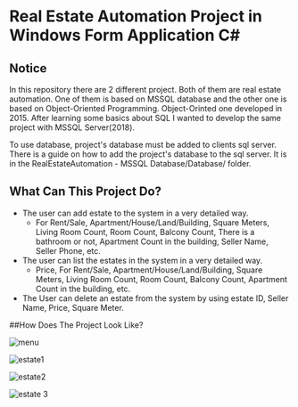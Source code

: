 # Real Estate Automation Project in Windows Form Application C#

## Notice
In this repository there are 2 different project. 
Both of them are real estate automation. One of them is based on MSSQL database and the other one is based on Object-Oriented Programming.
Object-Orinted one developed in 2015. After learning some basics about SQL I wanted to develop the same project with MSSQL Server(2018).  

To use database, project's database must be added to clients sql server. There is a guide on how to add the project's database to the sql server. It is in the RealEstateAutomation - MSSQL Database/Database/  folder.

## What Can This Project Do?

* The user can add estate to the system in a very detailed way.
  * For Rent/Sale, Apartment/House/Land/Building, Square Meters, Living Room Count, Room Count, Balcony Count, There is a bathroom or not, Apartment Count in the building, Seller Name, Seller Phone, etc.
* The user can list the estates in the system in a very detailed way.
  * Price, For Rent/Sale, Apartment/House/Land/Building, Square Meters, Living Room Count, Room Count, Balcony Count, Apartment Count in the building, etc.
* The User can delete an estate from the system by using estate ID, Seller Name, Price, Square Meter.

##How Does The Project Look Like?

![menu](https://user-images.githubusercontent.com/42182119/47970372-8d4a3600-e095-11e8-8e70-5e52f351c134.jpg)


![estate1](https://user-images.githubusercontent.com/42182119/47970376-91765380-e095-11e8-89ca-5067b0665c04.jpg)


![estate2](https://user-images.githubusercontent.com/42182119/47970377-94714400-e095-11e8-9d7a-adcee99b6f30.jpg)


![estate 3](https://user-images.githubusercontent.com/42182119/47970380-963b0780-e095-11e8-94ee-119c97cc7fe5.jpg)
